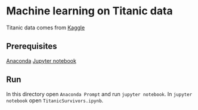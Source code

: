 # Machine learning on Titanic data
Titanic data comes from [Kaggle](https://www.kaggle.com/c/titanic)

## Prerequisites

[Anaconda](https://www.anaconda.com/)
[Jupyter notebook](https://jupyter.org/)

## Run
In this directory open `Anaconda Prompt` and run `jupyter notebook`.
In `jupyter notebook` open `TitanicSurvivors.ipynb`.